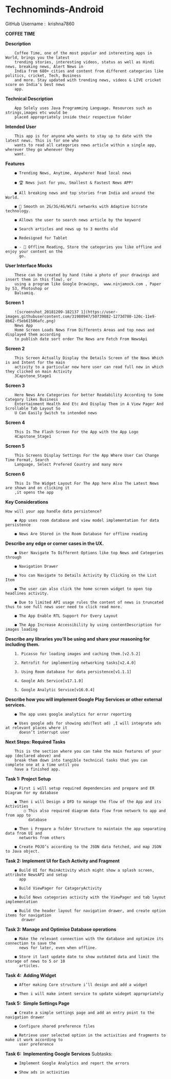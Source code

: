 # Technominds-Android
GitHub Username​​ : ​ krishna7860
    
**COFFEE TIME**

**Description**

        Coffee Time, one of the most popular and interesting apps in World, brings you the latest
        trending stories, interesting videos, status as well as Hindi news, breaking news, Alert News in
        India from 680+ cities and content from different categories like politics, cricket, Tech, Business
        and more. Stay updated with trending news, videos & LIVE cricket score on India’s best news
        app.

**Technical Description**

        App Solely uses Java Programming Language. Resources such as strings,images etc would be
        placed appropriately inside their respective folder

**Intended User**

        This app is for anyone who wants to stay up to date with the latest news. This is for one who
        wants to read all categories news article within a single app, wherever they go whenever they
        want.

**Features**

        ● Trending News, Anytime, Anywhere! Read local news

        ● 🏆 News just for you, Smallest & Fastest News APP!

        ● All breaking news and top stories from India and around the World.

        ● 📱 Smooth on 2G/3G/4G/Wifi networks with Adaptive bitrate technology.

        ● Allows the user to search news article by the keyword

        ● Search articles and news up to 3 months old

        ● Redesigned for Tablet

        ● - 📄 Offline Reading, Store the categories you like offline and enjoy your content on the
          go.


**User Interface Mocks**

        These can be created by hand (take a photo of your drawings and insert them in this flow), or
        using a program like Google Drawings, ​ www.ninjamock.com​ , Paper by 53, Photoshop or
        Balsamiq.

**Screen 1**

        ![screenshot_20181209-182137 1](https://user-images.githubusercontent.com/31980947/50739882-1273d780-120c-11e9-8b62-f5eb61506afc.png)
        News App
        Home Screen Loads News From Differents Areas and top news and displayed them according
        to publish date sort order The News are Fetch From NewsApi

**Screen 2**

        This Screen Actually Display the Details Screen of the News Which is and Intent for the main
        activity to a particular new here user can read full new in which they clicked on main Activity
        3Capstone_Stage1

**Screen 3**

        Here News Are Categories for better Readability According to Some Category likes Business
        Entertainment Health And Etc And Display Them in A View Pager And Scrollable Tab Layout So
        U Can Easily Switch to intended news
    
**Screen 4**

        This Is The Flash Screen For the App with the App Logo
        4Capstone_Stage1

**Screen 5**

        This Screens Display Settings For the App Where User Can Change Time Format, Search
        Language, Select Prefered Country and many more
    
**Screen 6**

        This Is The Widget Layout For The App here Also The Latest News are shown and on clicking it
        ,it opens the app


**Key Considerations**

    How will your app handle data persistence?

        ● App uses room database and view model implementation for data persistence

        ● News Are Stored in the Room Database for offline reading


**Describe any edge or corner cases in the UX.**

        ● User Navigate To Different Options like top News and Categories through

        ● Navigation Drawer

        ● You can Navigate to Details Activity By Clicking on the List Item

        ● The user can also click the home screen widget to open top headlines activity.

        ● Due to limited API usage rules the content of news is truncated thus to see full news user need to click read more.

        ● The App Enable RTL Support For Every Layout

        ● The App Increase Accessibility by using contentDescription for images loading
    
**Describe any libraries you’ll be using and share your reasoning for including them.**

        1. Picasso for loading images and caching them.[v2.5.2]

        2. Retrofit for implementing networking tasks[v2.4.0]

        3. Using Room database for data persistence[v1.1.1]

        4. Google Ads Service[v17.1.0]

        5. Google Analytic Service[v16.0.4]


**Describe how you will implement Google Play Services or other external services.**

        ● The app uses google analytics for error reporting

        ● Uses google ads for showing ads(Test ad) ,I will integrate ads at relevant places where it
          doesn’t interrupt user
    
**Next Steps: Required Tasks**

        This is the section where you can take the main features of your app (declared above) and
        break them down into tangible technical tasks that you can complete one at a time until you
        have a finished app.


**Task 1: Project Setup**

        ● First i will setup required dependencies and prepare and ER Diagram for my database

        ● Then i will Design a DFD to manage the flow of the App and its Activities
            ○ This also required diagram data flow from network to app and from app to
              database

        ● Then i Prepare a folder Structure to maintain the app separating data from UI and
          networks from others

        ● Create POJO’s according to the JSON data fetched, and map JSON to Java object.


**Task 2: Implement UI for Each Activity and Fragment**


        ● Build UI for MainActivity which might show a splash screen, attribute NewsAPI and setup  
          app

        ● Build ViewPager for CatagoryActivity

        ● Build News categories activity with the ViewPager and tab layout implementation

        ● Build the header layout for navigation drawer, and create option items for navigation
           drawer

**Task 3: Manage and Optimise Database operations**


        ● Make the relevant connection with the database and optimize its connection to save the
          news for later, even when offline.

        ● Store it last update date to show outdated data and limit the storage of news to 5 or 10
          articles.

**Task 4: ​ Adding Widget**

        ● After making Core structure i’ll design and add a widget

        ● Then i will make intent service to update wideget appropriately


**Task 5: ​ Simple Settings Page**

        ● Create a simple settings page and add an entry point to the navigation drawer

        ● Configure shared preference files

        ● Retrieve user selected option in the activities and fragments to make it work according to
          user preference

**Task 6: ​ Implementing Google Services**
        Subtasks:

        ● Implement Google Analytics and report the errors

        ● Show ads in activities

